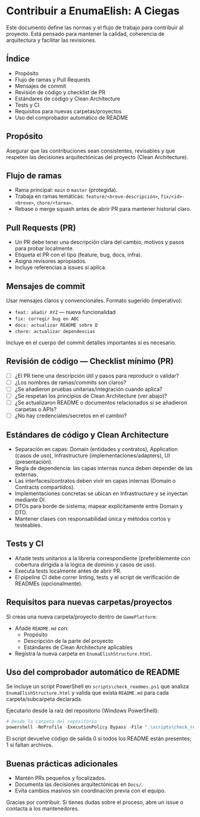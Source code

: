 # Contribuir a EnumaElish: A Ciegas

Este documento define las normas y el flujo de trabajo para contribuir al proyecto. Está pensado para mantener la calidad, coherencia de arquitectura y facilitar las revisiones.

## Índice

- Propósito
- Flujo de ramas y Pull Requests
- Mensajes de commit
- Revisión de código y checklist de PR
- Estándares de código y Clean Architecture
- Tests y CI
- Requisitos para nuevas carpetas/proyectos
- Uso del comprobador automático de README

## Propósito

Asegurar que las contribuciones sean consistentes, revisables y que respeten las decisiones arquitectónicas del proyecto (Clean Architecture).

## Flujo de ramas

- Rama principal: `main` o `master` (protegida).
- Trabaja en ramas temáticas: `feature/<breve-descripción>`, `fix/<id>-<breve>`, `chore/<tarea>`.
- Rebase o merge squash antes de abrir PR para mantener historial claro.

## Pull Requests (PR)

- Un PR debe tener una descripción clara del cambio, motivos y pasos para probar localmente.
- Etiqueta el PR con el tipo (feature, bug, docs, infra).
- Asigna revisores apropiados.
- Incluye referencias a issues si aplica.

## Mensajes de commit

Usar mensajes claros y convencionales. Formato sugerido (imperativo):

- `feat: añadir XYZ` — nueva funcionalidad
- `fix: corregir bug en ABC`
- `docs: actualizar README sobre D`
- `chore: actualizar dependencias`

Incluye en el cuerpo del commit detalles importantes si es necesario.

## Revisión de código — Checklist mínimo (PR)

- [ ] ¿El PR tiene una descripción útil y pasos para reproducir o validar?
- [ ] ¿Los nombres de ramas/commits son claros?
- [ ] ¿Se añadieron pruebas unitarias/integración cuando aplica?
- [ ] ¿Se respetan los principios de Clean Architecture (ver abajo)?
- [ ] ¿Se actualizaron README o documentos relacionados si se añadieron carpetas o APIs?
- [ ] ¿No hay credenciales/secretos en el cambio?

## Estándares de código y Clean Architecture

- Separación en capas: Domain (entidades y contratos), Application (casos de uso), Infrastructure (implementaciones/adapters), UI (presentación).
- Regla de dependencia: las capas internas nunca deben depender de las externas.
- Las interfaces/contratos deben vivir en capas internas (Domain o Contracts compartidos).
- Implementaciones concretas se ubican en Infrastructure y se inyectan mediante DI.
- DTOs para borde de sistema; mapear explícitamente entre Domain y DTO.
- Mantener clases con responsabilidad única y métodos cortos y testeables.

## Tests y CI

- Añade tests unitarios a la librería correspondiente (preferiblemente con cobertura dirigida a la lógica de dominio y casos de uso).
- Executa tests localmente antes de abrir PR.
- El pipeline CI debe correr linting, tests y el script de verificación de READMEs (opcionalmente).

## Requisitos para nuevas carpetas/proyectos

Si creas una nueva carpeta/proyecto dentro de `GamePlatform`:

- Añade `README.md` con:
  - Propósito
  - Descripción de la parte del proyecto
  - Estándares de Clean Architecture aplicables
- Registra la nueva carpeta en `EnumaElishStructure.html`.

## Uso del comprobador automático de README

Se incluye un script PowerShell en `scripts\check_readmes.ps1` que analiza `EnumaElishStructure.html` y valida que exista `README.md` para cada carpeta/subcarpeta declarada.

Ejecutarlo desde la raíz del repositorio (Windows PowerShell):

```powershell
# Desde la carpeta del repositorio
powershell -NoProfile -ExecutionPolicy Bypass -File ".\scripts\check_readmes.ps1" -HtmlPath ".\EnumaElishStructure.html" -Root ".\GamePlatform"
```

El script devuelve código de salida 0 si todos los README están presentes; 1 si faltan archivos.

## Buenas prácticas adicionales

- Mantén PRs pequeños y focalizados.
- Documenta las decisiones arquitectónicas en `Docs/`.
- Evita cambios masivos sin coordinación previa con el equipo.

Gracias por contribuir. Si tienes dudas sobre el proceso, abre un issue o contacta a los mantenedores.
